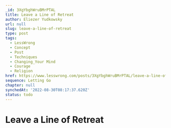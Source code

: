 ```yaml
---
_id: 3XgYbghWruBMrPTAL
title: Leave a Line of Retreat
author: Eliezer Yudkowsky
url: null
slug: leave-a-line-of-retreat
type: post
tags:
  - LessWrong
  - Concept
  - Post
  - Techniques
  - Changing_Your Mind
  - Courage
  - Religion
href: https://www.lesswrong.com/posts/3XgYbghWruBMrPTAL/leave-a-line-of-retreat
sequence: Letting Go
chapter: null
synchedAt: '2022-08-30T08:17:37.620Z'
status: todo
---
```


# Leave a Line of Retreat
